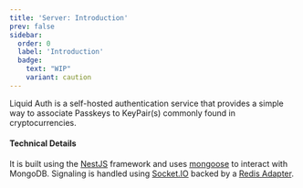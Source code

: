 ```yaml
---
title: 'Server: Introduction'
prev: false
sidebar:
  order: 0
  label: 'Introduction'
  badge:
    text: "WIP"
    variant: caution
---
```


Liquid Auth is a self-hosted authentication service that provides a simple way to associate Passkeys to KeyPair(s) commonly found in cryptocurrencies.

#### Technical Details

It is built using the [NestJS](https://nestjs.com/) framework
and uses [mongoose](https://docs.nestjs.com/techniques/mongodb) to interact with MongoDB.
Signaling is handled using [Socket.IO](https://docs.nestjs.com/websockets/gateways)
backed by a [Redis Adapter](https://socket.io/docs/v4/redis-adapter/).
